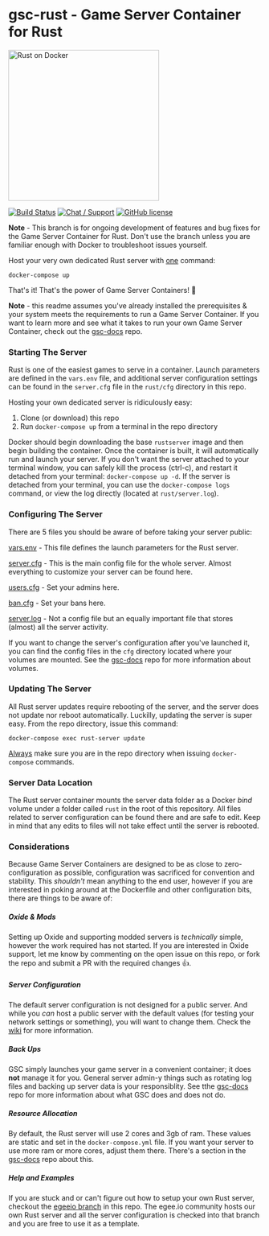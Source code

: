 # gsc-rust - Game Server Container for Rust
<a href="www.egee.io"><img src="https://i.imgur.com/Mvjrkqo.png" alt="Rust on Docker" width="300" /></a>

[![Build Status](https://travis-ci.org/egee-irl/gsc-rust.svg?branch=unstable)](https://travis-ci.org/egee-irl/gsc-rust)
[![Chat / Support](https://img.shields.io/badge/Chat%20%2F%20Support-discord-7289DA.svg?style=flat)](https://discord.gg/42PMX5N)
[![GitHub license](https://img.shields.io/badge/license-GPLv3-blue.svg?style=flat)](https://github.com/egee-irl/gsc-rust/blob/stable/LICENSE)

**Note** - This branch is for ongoing development of features and bug fixes for the Game Server Container for Rust. Don't use the branch unless you are familiar enough with Docker to troubleshoot issues yourself.

Host your very own dedicated Rust server with <u>one</u> command:

``docker-compose up``

That's it! That's the power of Game Server Containers! 🐋

**Note** - this readme assumes you've already installed the prerequisites & your system meets the requirements to run a Game Server Container. If you want to learn more and see what it takes to run your own Game Server Container, check out the <a href="https://github.com/egee-irl/gsc-docs">gsc-docs</a> repo.

### Starting The Server

Rust is one of the easiest games to serve in a container. Launch parameters are defined in the ``vars.env`` file, and additional server configuration settings can be found in the ``server.cfg`` file in the ``rust/cfg`` directory in this repo.

Hosting your own dedicated server is ridiculously easy:

1. Clone (or download) this repo
2. Run ``docker-compose up`` from a terminal in the repo directory

Docker should begin downloading the base ``rustserver`` image and then begin building the container. Once the container is built, it will automatically run and launch your server. If you don't want the server attached to your terminal window, you can safely kill the process (ctrl-c), and restart it detached from your terminal: ``docker-compose up -d``. If the server is detached from your terminal, you can use the ``docker-compose logs`` command, or view the log directly (located at ``rust/server.log``).

### Configuring The Server

There are 5 files you should be aware of before taking your server public:

<a href="https://github.com/egee-irl/gsc-rust/wiki/vars.env">vars.env</a> - This file defines the launch parameters for the Rust server.

<a href="https://github.com/egee-irl/gsc-rust/wiki/server.cfg">server.cfg</a> - This is the main config file for the whole server. Almost everything to customize your server can be found here.

<a href="https://github.com/egee-irl/gsc-rust/wiki/users.cfg">users.cfg</a> - Set your admins here.

<a href="https://github.com/egee-irl/gsc-rust/wiki/bans.cfg">ban.cfg</a> - Set your bans here.

<a href="https://github.com/egee-irl/gsc-rust/wiki/server.log">server.log</a> - Not a config file but an equally important file that stores (almost) all the server activity.

If you want to change the server's configuration after you've launched it, you can find the config files in the ``cfg`` directory located where your volumes are mounted. See the <a href="https://github.com/egee-irl/gsc-docs">gsc-docs</a> repo for more information about volumes.

### Updating The Server

All Rust server updates require rebooting of the server, and the server does not update nor reboot automatically. Luckilly, updating the server is super easy. From the repo directory, issue this command:

``docker-compose exec rust-server update``

<u>Always</u> make sure you are in the repo directory when issuing ``docker-compose`` commands.

### Server Data Location
The Rust server container mounts the server data folder as a Docker _bind_ volume under a folder called ``rust`` in the root of this repository. All files related to server configuration can be found there and are safe to edit. Keep in mind that any edits to files will not take effect until the server is rebooted.

### Considerations

Because Game Server Containers are designed to be as close to zero-configuration as possible, configuration was sacrificed for convention and stability. This _shouldn't_ mean anything to the end user, however if you are interested in poking around at the Dockerfile and other configuration bits, there are things to be aware of:

##### Oxide & Mods
Setting up Oxide and supporting modded servers is _technically_ simple, however the work required has not started. If you are interested in Oxide support, let me know by commenting on the open issue on this repo, or fork the repo and submit a PR with the required changes 👍.

##### Server Configuration
The default server configuration is not designed for a public server. And while you _can_ host a public server with the default values (for testing your network settings or something), you will want to change them. Check the <a href="https://github.com/egee-irl/gsc-rust/wiki">wiki</a> for more information.

##### Back Ups
GSC simply launches your game server in a convenient container; it does **not** manage it for you. General server admin-y things such as rotating log files and backing up server data is your responsiblity. See tthe <a href="https://github.com/egee-irl/gsc-docs">gsc-docs</a> repo for more information about what GSC does and does not do.

##### Resource Allocation
By default, the Rust server will use 2 cores and 3gb of ram. These values are static and set in the ``docker-compose.yml`` file. If you want your server to use more ram or more cores, adjust them there. There's a section in the <a href="https://github.com/egee-irl/gsc-docs">gsc-docs</a> repo about this.

##### Help and Examples
If you are stuck and or can't figure out how to setup your own Rust server, checkout the <a href="https://github.com/egee-irl/gsc-rust/tree/egeeio">egeeio branch</a> in this repo. The egee.io community hosts our own Rust server and all the server configuration is checked into that branch and you are free to use it as a template.
